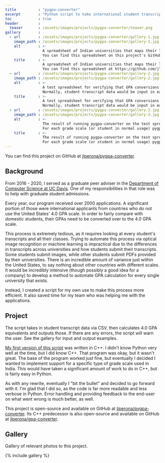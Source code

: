 ```yaml
---
title          : "pygpa-converter"
excerpt        : "Python script to take international student transcript data and output a 4.0 scale GPA."
toc            : true
header         :
  teaser       : /assets/images/projects/pygpa-converter/teaser.png
gallery        :
  - url        : /assets/images/projects/pygpa-converter/gallery-1.jpg
    image_path : /assets/images/projects/pygpa-converter/gallery-1.jpg
    alt        : >-
                 A spreadsheet of Indian universities that maps their letter grades to the Indian 10-point grade scale.
                 You can find this spreadsheet on this project's GitHub repository.
    title      : >-
                 A spreadsheet of Indian universities that maps their letter grades to the Indian 10-point grade scale.
                 You can find this spreadsheet at https://github.com/jlperona/pygpa-converter/blob/master/data/india10.csv.
  - url        : /assets/images/projects/pygpa-converter/gallery-2.jpg
    image_path : /assets/images/projects/pygpa-converter/gallery-2.jpg
    alt        : >-
                 A test spreadsheet for verifying that GPA conversions that are correct.
                 Normally, student transcript data would be input in each row.
    title      : >-
                 A test spreadsheet for verifying that GPA conversions that are correct.
                 Normally, student transcript data would be input in each row.
  - url        : /assets/images/projects/pygpa-converter/gallery-3.jpg
    image_path : /assets/images/projects/pygpa-converter/gallery-3.jpg
    alt        : >-
                 The result of running pygpa-converter on the test spreadsheet from the previous picture.
                 For each grade scale (or student in normal usage) pygpa-converter computes the student's 4.0 GPA scale equivalent.
    title      : >-
                 The result of running pygpa-converter on the test spreadsheet from the previous picture.
                 For each grade scale (or student in normal usage) pygpa-converter computes the student's 4.0 GPA scale equivalent.
---
```


You can find this project on GitHub at [jlperona/pygpa-converter](https://github.com/jlperona/pygpa-converter).

## Background

From 2016 - 2020, I served as a graduate peer adviser in the [Department of Computer Science at UC Davis](https://cs.ucdavis.edu/).
One of my responsibilities in that role was to help with graduate student admissions.

Every year, our program received over 2000 applications.
A significant portion of those were international applicants from countries who do not use the United States' 4.0 GPA scale.
In order to fairly compare with domestic students, their GPAs need to be converted over to the 4.0 GPA scale.

This process is extremely tedious, as it requires looking at every student's transcripts and all their classes.
Trying to automate this process via optical image recognition or machine learning is impractical due to the differences in transcripts across universities and how students submit their transcripts.
Some students submit images, while other students submit PDFs provided by their universities.
There is an incredible amount of variance just within the United States, to say nothing about other countries with different scales.
It would be incredibly intensive (though possibly a good idea for a company) to develop a method to automate GPA calculation for every single university that exists.

Instead, I created a script for my own use to make this process more efficient.
It also saved time for my team who was helping me with the applications.

## Project

The script takes in student transcript data via CSV, then calculates 4.0 GPA equivalents and outputs those.
If there are any errors, the script will warn the user.
See the gallery for input and output examples.

[My first version of this script](https://github.com/jlperona/gpa-converter) was written in C++.
I didn't know Python very well at the time, but I did know C++.
That program was okay, but it wasn't great.
The base of the program worked just fine, but eventually I decided I wanted to implement support for a specific type of grade scale used in India.
This would have taken a significant amount of work to do in C++, but is fairly easy in Python.

As with any rewrite, eventually I "bit the bullet" and decided to go forward with it.
I'm glad that I did so, as the code is far more readable and less verbose in Python.
Error handling and providing feedback to the end-user on what went wrong is much better, as well.

This project is open-source and available on GitHub at [jlperona/pygpa-converter](https://github.com/jlperona/pygpa-converter).
Its C++ predecessor is also open-source and available on GitHub at [jlperona/gpa-converter](https://github.com/jlperona/gpa-converter).

## Gallery

Gallery of relevant photos to this project.

{% include gallery %}
